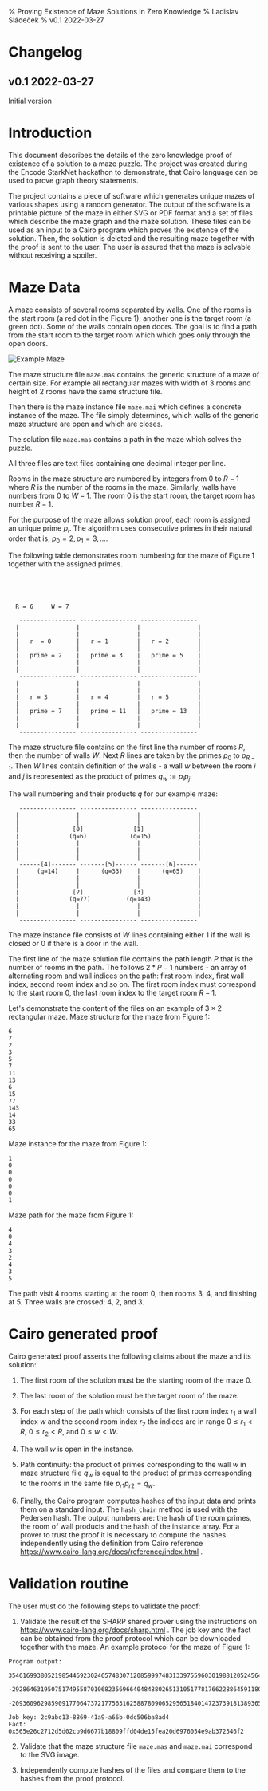 % Proving Existence of Maze Solutions in Zero Knowledge
% Ladislav Sládeček
% v0.1 2022-03-27

# Changelog

## v0.1 2022-03-27

Initial version


# Introduction

This document describes the details of the zero knowledge proof of
existence of a solution to a maze puzzle. The project was created
during the Encode StarkNet hackathon to demonstrate, that Cairo
language can be used to prove graph theory statements.

The project contains a piece of software which generates unique mazes
of various shapes using a random generator. The output of the software
is a printable picture of the maze in either SVG or PDF format and a
set of files which describe the maze graph and the maze
solution. These files can be used as an input to a Cairo program which
proves the existence of the solution. Then, the solution is deleted
and the resulting maze together with the proof is sent to the
user. The user is assured that the maze is solvable without receiving
a spoiler.

# Maze Data

A maze consists of several rooms separated by walls. One of the rooms
is the start room (a red dot in the Figure 1), another one is the
target room (a green dot). Some of the walls contain open doors. The
goal is to find a path from the start room to the target room which
which goes only through the open doors.

![Example Maze](images/maze23.png)

The maze structure file `maze.mas` contains the generic structure of a
maze of certain size. For example all rectangular mazes with width of
3 rooms and height of 2 rooms have the same structure file.

Then there is the maze instance file `maze.mai` which defines a concrete
instance of the maze. The file simply determines,
which walls of the generic maze structure are open and which are
closes.

The solution file `maze.mas` contains a path in the maze which solves
the puzzle.

All three files are text files containing one decimal integer per line.

Rooms in the maze structure are numbered by integers from $0$ to $R-1$
where $R$ is the number of the rooms in the maze. Similarly, walls
have numbers from $0$ to $W-1$. The room $0$ is the start room, the
target room has number $R-1$.

For the purpose of the maze allows solution proof, each room is assigned
an unique prime $p_i$. The algorithm uses consecutive primes in their
natural order that is, $p_0 = 2, p_1 = 3, ...$.


The following table demonstrates room numbering for the maze of Figure 1 together with the assigned primes.

```




  R = 6     W = 7
  
   ---------------- ---------------- ---------------- 
  |                |                |                |
  |                |                |                |
  |   r  = 0       |   r = 1        |   r = 2        |
  |                |                |                |
  |   prime = 2    |   prime = 3    |   prime = 5    |
  |                |                |                |
  |                |                |                |
   ---------------- ---------------- ----------------
  |                |                |                |
  |                |                |                |
  |   r = 3        |   r = 4        |   r = 5        |
  |                |                |                |
  |   prime = 7    |   prime = 11   |   prime = 13   |
  |                |                |                |
  |                |                |                |
   ---------------- ---------------- ---------------- 
```


The maze structure file contains on the first line the number of rooms
$R$, then the number of walls $W$. Next $R$ lines are taken by the
primes $p_0$ to $p_{R-1}$.  Then $W$ lines contain definition of the
walls - a wall $w$ between the room $i$ and $j$ is represented as the
product of primes $q_w := p_i p_j$.

The wall numbering and their products $q$ for our example maze:


```
   ---------------- ---------------- ---------------- 
  |                |                |                |
  |                |                |                |
  |               [0]              [1]               |
  |              (q=6)            (q=15)             |
  |                |                |                |
  |                |                |                |
  |                |                |                |
   ------[4]------- -------[5]------ -------[6]------
  |     (q=14)     |      (q=33)    |      (q=65)    |
  |                |                |                |
  |                |                |                |
  |               [2]              [3]               |
  |              (q=77)          (q=143)             |
  |                |                |                |
  |                |                |                |
   ---------------- ---------------- ---------------- 
```


The maze instance file consists of $W$ lines containing either $1$ if
the wall is closed or $0$ if there is a door in the  wall.

The first line of the maze solution file contains the path length $P$
that is the number of rooms in the path. The follows $2 * P - 1$
numbers - an array of alternating room and wall indices on the path:
first room index, first wall index, second room index and so on. The
first room index must correspond to the start room $0$, the last room
index to the target room $R-1$.

Let's demonstrate the content  of the files on an example of $3 \times 2$
rectangular maze. Maze structure for the maze from Figure 1:

```
6
7
2
3
5
7
11
13
6
15
77
143
14
33
65
```

Maze instance for the maze from Figure 1:
```
1
0
0
0
0
0
1
```


Maze path for the maze from Figure 1:
```
4
0
4
3
2
4
3
5
```


The path visit $4$ rooms starting at the room $0$, then rooms $3$,
$4$, and finishing at $5$. Three walls are crossed: $4$, $2$, and $3$.


# Cairo generated proof

Cairo generated proof asserts the following claims about the maze and its solution:

1)  The first room of the solution  must be the starting room of the maze $0$.

2) The last room of the solution must be the target room of the maze.

3) For each step of the path which consists of the first room index
$r_1$ a wall index $w$ and the second room index $r_2$ the indices are
in range $0 \le r_1 < R$, $0 \le r_2 < R$, and $0 \le w < W$.

4) The wall $w$ is open in the instance.

5) Path continuity: the product of primes corresponding to the wall
$w$ in maze structure file $q_w$ is equal to the product of primes
corresponding to the rooms in the same file $p_{r1} p_{r2} = q_w$.

6) Finally, the Cairo program computes hashes of the input data and
prints them on a standard input. The `hash_chain` method is used with
the Pedersen hash. The output numbers are: the hash of the room
primes, the room of wall products and the hash of the instance
array. For a prover to trust the proof it is necessary to compute the
hashes independently using the definition from Cairo reference
https://www.cairo-lang.org/docs/reference/index.html .

# Validation routine


The user must do the following steps to validate the proof:

1) Validate the result of the SHARP shared prover using the
instructions on https://www.cairo-lang.org/docs/sharp.html . The job
key and the fact can be obtained from the proof protocol which can be
downloaded together with the maze. An example protocol for the maze of Figure 1:

```
Program output:
  354616993805219854469230246574830712085999748313397559603019881205245642315
  -292864631950751749558701068235696640484880265131051778176622886459118047166
  -209360962985909177064737217756316258878090652956518401472373918138936560489

Job key: 2c9abc13-8869-41a9-a66b-0dc506ba8ad4
Fact: 0x565e26c2712d5d02cb9d6677b18809ffd04de15fea20d6976054e9ab372546f2
```


2) Validate that the maze structure file `maze.mas` and `maze.mai` correspond to the SVG image.

3) Independently compute hashes of the files and compare them to the
hashes from the proof protocol.

